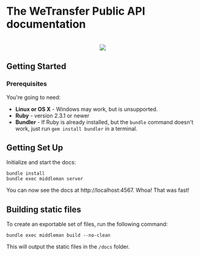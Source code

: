 # The WeTransfer Public API documentation

<p align="center">
  <!-- <img src="assets/artwork.jpg" alt="WeTransfer API Docs" width="100%" /> -->
  <br>
  <img src="https://img.shields.io/badge/License-MIT-yellow.svg?style=flat" />
</p>

## Getting Started

### Prerequisites

You're going to need:

- **Linux or OS X** - Windows may work, but is unsupported.
- **Ruby** - version 2.3.1 or newer
- **Bundler**  - If Ruby is already installed, but the `bundle` command doesn't work, just run `gem install bundler` in a terminal.

## Getting Set Up

Initialize and start the docs:

```shell
bundle install
bundle exec middleman server
```

You can now see the docs at http://localhost:4567. Whoa! That was fast!

## Building static files

To create an exportable set of files, run the following command:

```shell
bundle exec middleman build --no-clean
```

This will output the static files in the `/docs` folder.
